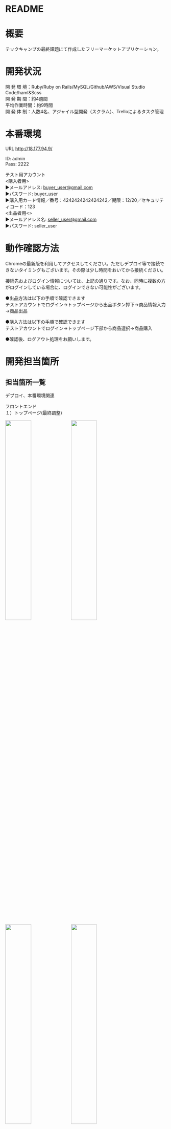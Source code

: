 # README

# 概要
テックキャンプの最終課題にて作成したフリーマーケットアプリケーション。

# 開発状況
開 発 環 境：Ruby/Ruby on Rails/MySQL/Github/AWS/Visual Studio Code/haml&Scss<br>
開 発 期 間：約4週間<br>
平均作業時間：約9時間<br>
開 発 体 制：人数4名、アジャイル型開発（スクラム）、Trelloによるタスク管理

# 本番環境
URL http://18.177.94.9/

ID: admin<br>
Pass: 2222

テスト用アカウント<br>
<購入者用><br>
 ▶︎メールアドレス: buyer_user@gmail.com<br>
 ▶︎パスワード: buyer_user<br>
 ▶︎購入用カード情報／番号：4242424242424242／期限：12/20／セキュリティコード：123<br>
<出品者用<><br>
 ▶︎メールアドレス名: seller_user@gmail.com<br>
 ▶︎パスワード: seller_user<br>

# 動作確認方法
Chromeの最新版を利用してアクセスしてください。ただしデプロイ等で接続できないタイミングもございます。その際は少し時間をおいてから接続ください。

接続先およびログイン情報については、上記の通りです。なお、同時に複数の方がログインしている場合に、ログインできない可能性がございます。

●出品方法は以下の手順で確認できます<br>
テストアカウントでログイン→トップページから出品ボタン押下→商品情報入力→商品出品

●購入方法は以下の手順で確認できます<br>
テストアカウントでログイン→トップページ下部から商品選択→商品購入

●確認後、ログアウト処理をお願いします。

# 開発担当箇所
## 担当箇所一覧

デプロイ、本番環境関連

フロントエンド<br>
１）トップページ(最終調整)<br>
<p align="left">
  <img src="app/assets/images/top1.png" width=40%>
  <img src="app/assets/images/top2.png" width=40%>
</p>
<p align="left">
  <img src="app/assets/images/top3.png" width=40%>
  <img src="app/assets/images/top4.png" width=40%>  
</p>
２）商品詳細ページ<br>
  購入用アカウントでログイン後、トップページ商品一覧の左上の商品をクリックするとご覧いただけます。
<p align="left">
  <img src="app/assets/images/edit1.png" width=40%>
  <img src="app/assets/images/edit2.png" width=40%>
</p>

サーバーサイド<br>
１）商品詳細表示<br>
  出品時に登録された商品の情報及び編集ページで変更された商品の情報を商品詳細ページに反映。なお「売れていなければ購入できる」「出品者は購入ができない」「売れていれば購入できない」「ログインしていなければ購入できない」ようになっています。<br>
<p align="left">
  <img src="app/assets/images/edit1.png" width=30%>
  <img src="app/assets/images/edit3.png" width=30%>
  <img src="app/assets/images/edit4.png" width=30%>
</p>
２）商品削除機能<br>
  商品詳細ページで「商品を投稿したユーザーだけ」が商品の情報を削除することができます。<br>
３）商品編集機能<br>
  商品詳細ページで「商品を投稿したユーザーだけ」が商品の情報を編集することができます。なお「売れた商品は編集ができない」ようになっています。<br>
４）商品出品機能<br>
  商品出品ページで「ログインしているユーザーだけ」が商品を登録できます。<br>

## 各担当箇所の詳細

▶︎ デプロイ、本番環境関連<br>
<概要><br>
アプリケーションをEC2のサーバにデプロイし全世界に公開状態にする<br>
使用技術はAWS、Ruby on Rails（5.2系）<br>
<担当内容><br>
基本となるroutes、controller、modelの設置<br>
carrierwaveというgemを使って画像のアップロードを実装<br>
Capistranoを利用した自動デプロイ<br>
S3の導入<br>
basic認証の実装<br>
本番環境でのテスト、エラー解決<br>

▶︎ トップページ（商品新着一覧ページ）<br>
<概要><br>
新着順に商品が一覧表示されるページ<br>
商品検索、カテゴリ検索が可能<br>
<担当内容（フロントエンド）><br>
マークアップ後および各機能実装後のデザイン調整<br>
スマホ／タブレット／PCで切り替えるレスポンシブデザイン<br>
ログインすると出現する出品ボタンの設置<br>

▶︎ 商品詳細ページ<br>
<概要><br>
出品されている商品の詳細が表示されるページ<br>
<担当内容（フロントエンド）><br>
haml＆scssを使用してのページのコーディング<br>
<担当内容（サーバーサイド）><br>
出品機能で登録または編集機能で変更された内容を表示させるためのルーティング、コントローラーの設定<br>
ビューで購入に関する条件分岐を実装し、適切なリンクボタンを設置した。内容は以下の通り<br>
・ログインしていなければ購入ができない<br>
・出品者は自分が出品した商品を購入できない<br>
・売れていなければ購入できる<br>
・売れていなければ購入できない<br>
ビューで編集、削除に関する条件分岐を実装し、適切なリンクボタンを設置した。内容は以下の通り<br>
・出品者のみ編集、削除ができる<br>
・購入済の商品は編集ができない<br>
削除機能を実装するためのルーティング、コントローラーの設定

▶︎ 商品編集ページ<br>
<概要><br>
登録した商品の情報を変更できる<br>
商品出品時とほぼ同じUIで実装<br>
画像やカテゴリーの情報など、すでに登録されている商品情報は編集画面を開いた時点でもれなく表示される<br>
<担当内容（フロントエンド）><br>
haml＆scssを使用してのページのコーディング<br>
<担当内容（サーバーサイド）><br>
編集、変更を行うためのルーティング、コントローラーの設定<br>
単体テスト

▶︎ 商品出品ページ<br>
<概要><br>
出品する商品の情報を登録できる<br>
<担当内容（サーバーサイド）><br>
activehashというgemを使ってのプルダウン表示選択機能実装<br>
モデルの設定（アソシエーション、バリデーション）

# DEMO


# 開発を通じて得られた知見
## 工夫した点
●チームとして工夫を行った点<br>
 １）基本的にマークアップを行ったメンバーがサーバーサイド側の実装も行うことで、スムーズに作業を進めることができました。<br>
 ２）作業量の多い商品出品機能をブランチから子ブランチを派生させて、画像投稿、カテゴリ表示、アクティブハッシュをそれぞれ別のメンバーが実装しました。これにより滞っていた進捗が改善されるとともに、その部分でエラーや不具合があったときに実装したメンバーが格となることで早く解決することができました。<br>
 ３）完成した機能を本番環境にデプロイした際は、必ず各自でチェックをするようにしました。エラーはもちろん、条件分岐で甘いところなど、お互いにきちんと指摘しあうことをチームの指針の１つとしていたことが非常によかったです。<br>

●個人として工夫を行った点<br>
 １）開発しているブラウザアプリを指示通りに実装するのではなく、より使いやすくするにはどうすればいいかを常に考えました。例えば、ログインをしなければ出品できなかったり、購入された商品は編集できないといった条件分岐・エラーハンドリングの追加やスマホ・タブレットでも使えるようにレスポンシブデザイン対応に取り組みました。<br>
 ２）データベース設計の担当ではなかったが、acctivehashというgemを複数項目に活用すれば設計がシンプルになることを提案。実装にも取り組みました。<br>
 ３）リモートへ新しい機能をマージして本番環境へデプロイを行うたびに、追加した機能だけではなく実装済みの機能も問題なく動くかテストを行いました。理由はコンフリクト解消の際のうっかり削除ミスやマージしたブランチの古い情報が上書きされている可能性を調査するためで、これによりデプロイ後に起きたエラーの原因を特定しやすくなりました。<br>

## 苦労した点
１）デプロイ・本番環境でのエラー解決<br>
 開発前、AWSを用いてのデプロイは1度しか経験がなく、しかもrails5.0系でのカリキュラムであったため、master.key設定など初めて取り組むことも多かったです。しかし、設定をしていく中で行き詰まることもあったが、その度に解決方法を調べ、学ぶことでデプロイの理解度を深めることができました。また、本番環境でエラーが起きた際もログを確認してエラー解決を図ることができるようになり、苦手だったLinuxコマンドをもっと学びたいと思うようになりました。

２）Github<br>
 サーバーサイドは様々な機能を並行して実装するという開発スタイルをとっていたため、コンフリクトの発生率が高い期間がありました。そこで、私がコンフリクト解消の担当となり、チームメンバーと情報を共有しながら解消していくことでスムーズな解消につながりました。何度も解消するうちにコンフリクトだけでなくgit、githubに関する理解も深めることができました。
 また、プルリクエスト時のコンフリクトや本番環境でのをエラー発生を極力減らすために、新しい機能がマージされたらブランチにリモートの最新データを反映させるようにし、ローカル環境で不具合に対処するように改善しました。

３）チーム内の情報共有<br>
 チームの指針として午前と夕方2回のデイリースクラムを実施し、情報の共有を行っていましたが、実装していることや発生しているエラーについてなど必要最低限のことだけを伝えていたため、メンバーが実装したこと・エラー解消したことの活用ができていませんでした。そこでコーディングしているMVCや使用技術、エラーの状況などを正確かつ簡潔に伝えることを心がけたことでコンフリクトの予測やエラーの早期解消につなげることができました。

４）社会人経験のないメンバーの認識のズレとモチベーション維持<br>
 私たちのチームは社会人経験ありが3名、なしが1名というメンバー構成でした。その中で苦労したのが社会人経験のないメンバーAさんの「チーム開発」への認識のズレでした。Aさんはよく言えば「学習」、悪く言えばサークルのような感覚でチーム開発に参加していましたが残りのメンバーは「模擬業務」として行っており、認識のズレが生じていました。<br>
 また、Aさんの基礎理解度も低く、チーム開発を「わからなければ誰かが解決してくれる」と思い込んでおり、最終的に実装できずに本人のモチベーションが低下し、進捗が著しく低下する事態に陥りました。<br>
 そこで、これまでの職務で培ったマネジメント経験を生かし、チームの指針として「1時間悩んでわからなかったらチームメンバーに共有」などAさんに自分で頑張ってもらいつつ、いつでもフォローができる状況を構築。飴とムチ作戦でAさんのモチベーションを維持しながら、認識のズレを修正していきました。進捗率のいいメンバーが日替わりでメンターのような役割を行ったほか、滞っていた商品出品機能の一部を残りのメンバーで手分けして実装することで進捗を改善。Aさんフォローの際も自分の理解を深める時間として取り組み、MVCの理解度などをより深めることができました。

# DB設計

## usersテーブル
|Column|Type|Options|
|------|----|-------|
|nickname|string|null: false|
|mail|string|null: false, unique: true, index: true|
|password|string|null: false|
|first_name|string|null: false|
|last_name|string|null: false|
|first_kana|string|null: false|
|first_kana|string|null: false|
|birth_year|integer|null: false|
|birth_month|integer|null: false|
|birth_day|integer|null: false|

### Assosiation
- has_one :credit_card, dependent: :destroy
- has_one :sending_destination, dependent: :destroy
- has_many :buyer_items, foreign_key: "buyer_id", class_name: "items"
- has_many :seller_items, foreign_key: "seller_id", class_name: "items"
- has_many :comments

## credit_cardsテーブル
|Column|Type|Options|
|------|----|-------|
|user_id|integer|null: false|
|customer_id|string|null: false|
|card_id|string|null: false|

### Assosiation
- belongs_to :user

## sending_destinationsテーブル
|Column|Type|Options|
|------|----|-------|
|post_code|string|null: false|
|prefecture|string|null: false|
|city|string|null: false|
|house_number|string|null: false|
|building_name|string|
|phone_number|string|null: false|
|user|references|null: false, foreign_key: true|

### Assosiation
- belongs_to :user

## commentsテーブル
|Column|Type|Options|
|------|----|-------|
|body|text|
|user|references|null: false, foreign_key: true|
|item|references|null: false, foreign_key: true|

### Assosiation
- belongs_to :user
- belongs_to :item

## itemsテーブル
|Column|Type|Options|
|------|----|-------|
|name|string|null: false|
|price|integer|null: false|
|item_description|string|
|item_condition_id|integer|null: false, foreign_key: true|
|postage_payer_id|integer|null: false, foreign_key: true|
|preparation_day_id|integer|null: false, foreign_key: true|
|prefecture_id|integer|null: false, foreign_key: true|
|buyer|references|foreign_key: true|
|seller|references|null: false, foreign_key: true|
|category|references|null: false, foreign_key: true|
|brand|integer|foreign_key: true|
|image|references|null: false, foreign_key: true|

### Assosiation
- has_many :item_images, dependent: :destroy
- has_many :comments, dependent: :destroy
- belongs_to :category
- belongs_to :seller, class_name: "User"
- belongs_to :buyer, class_name: "User"
- belongs_to_active_hash :item_condition
- belongs_to_active_hash :postage_payer
- belongs_to_active_hash :preparation_day
- belongs_to_active_hash :prefecture
- belongs_to_active_hash :brand

## categoriesテーブル
|Column|Type|Options|
|------|----|-------|
|name|string|null: false|
|ancestry|string|null: false|

### Assosiation
- has_many :items
- has_ancestry

## item_imagesテーブル
|Column|Type|Options|
|------|----|-------|
|image|text|null: false|
|item|references|null: false, foreign_key: true|

### Assosiation
- belongs_to :item

gem => 'active_hash',  'ancestry'